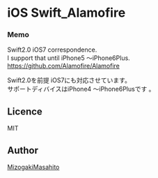# iOS Swift_Alamofire


### Memo ###
Swift2.0
iOS7 correspondence.  
I support that until iPhone5 〜iPhone6Plus.  
https://github.com/Alamofire/Alamofire

Swift2.0を前提
iOS7にも対応させています。  
サポートディバイスはiPhone4 〜iPhone6Plusです 。

## Licence

MIT

## Author

[MizogakiMasahito](https://github.com/MMasahito)
